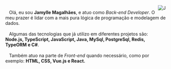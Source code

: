 
<img src="https://lh3.googleusercontent.com/-1wLOQouNlxw/YBA3XZgrucI/AAAAAAAAFEg/dDkmNcmTAzgn1keSviv7DoXOJrhq99QegCLcBGAsYHQ/image.png" align="right" alt="J">

<p align="left">
  &nbsp;&nbsp;&nbsp;Olá, eu sou <b>Jamylle Magalhães</b>, e atuo como <i>Back-end Developer</i>. O meu prazer é lidar com a mais pura lógica de programação e modelagem de dados. <br><br>
  &nbsp;&nbsp;&nbsp;Algumas das tecnologias que já utilizo em diferentes projetos são: <b>Node.js, TypeScript, JavaScript, Java, MySql, PostgreSql, Redis, TypeORM e C#</b>.<br><br>
  &nbsp;&nbsp;&nbsp;Também atuo na parte de <i>Front-end</i> quando necessário, como por exemplo: <b>HTML, CSS, Vue.js e React<b/>.
</p>


